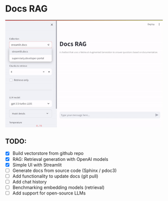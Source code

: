 # Docs RAG

![](media/demo.gif)


## TODO:
- [x] Build vectorstore from github repo
- [x] RAG: Retrieval generation with OpenAI models
- [x] Simple UI with Streamlit
- [ ] Generate docs from source code (Sphinx / pdoc3)
- [ ] Add functionality to update docs (git pull)
- [ ] Add chat history
- [ ] Benchmarking embedding models (retrieval)
- [ ] Add support for open-source LLMs
